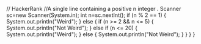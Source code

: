 // HackerRank
//A single line containing a positive n integer .
Scanner sc=new Scanner(System.in);
     int n=sc.nextInt();
if (n % 2 == 1) {
    System.out.println("Weird");
}
else {
    if (n >= 2 && n <= 5) {
        System.out.println("Not Weird");
    }
    else if (n <= 20) {
        System.out.println("Weird");
    }
    else {
        System.out.println("Not Weird");
    }
}
          }
    }

